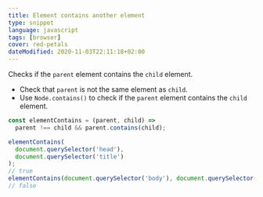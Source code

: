 ```yaml
---
title: Element contains another element
type: snippet
language: javascript
tags: [browser]
cover: red-petals
dateModified: 2020-11-03T22:11:18+02:00
---
```


Checks if the `parent` element contains the `child` element.

- Check that `parent` is not the same element as `child`.
- Use `Node.contains()` to check if the `parent` element contains the `child` element.

```js
const elementContains = (parent, child) =>
  parent !== child && parent.contains(child);
```

```js
elementContains(
  document.querySelector('head'),
  document.querySelector('title')
);
// true
elementContains(document.querySelector('body'), document.querySelector('body'));
// false
```
